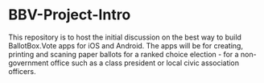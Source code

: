# BBV-Project-Intro
This repository is to host the initial discussion on the best way to build BallotBox.Vote apps for iOS and Android. The apps will be for creating, printing and scaning paper ballots for a ranked choice election - for a non-government office such as a class president or local civic association officers. 
